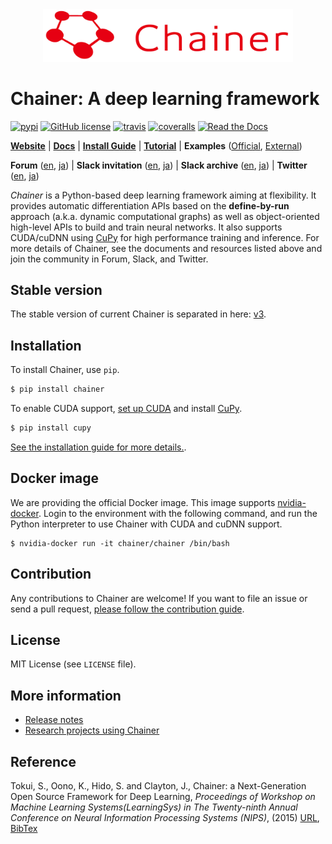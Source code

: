 <div align="center"><img src="docs/image/chainer_red_h.png" width="400"/></div>

# Chainer: A deep learning framework

[![pypi](https://img.shields.io/pypi/v/chainer.svg)](https://pypi.python.org/pypi/chainer)
[![GitHub license](https://img.shields.io/github/license/chainer/chainer.svg)](https://github.com/chainer/chainer)
[![travis](https://img.shields.io/travis/chainer/chainer/master.svg)](https://travis-ci.org/chainer/chainer)
[![coveralls](https://img.shields.io/coveralls/chainer/chainer.svg)](https://coveralls.io/github/chainer/chainer)
[![Read the Docs](https://readthedocs.org/projects/chainer/badge/?version=stable)](https://docs.chainer.org/en/stable/?badge=stable)

[**Website**](https://chainer.org/)
| [**Docs**](https://docs.chainer.org/en/stable/)
| [**Install Guide**](https://docs.chainer.org/en/stable/install.html)
| [**Tutorial**](https://docs.chainer.org/en/stable/tutorial/)
| **Examples** ([Official](https://github.com/chainer/chainer/blob/master/examples), [External](https://github.com/chainer/chainer/wiki/External-examples))

**Forum** ([en](https://groups.google.com/forum/#!forum/chainer), [ja](https://groups.google.com/forum/#!forum/chainer-jp))
| **Slack invitation** ([en](https://bit.ly/join-chainer-slack), [ja](https://bit.ly/join-chainer-jp-slack))
| **Slack archive** ([en](https://chainer.slackarchive.io), [ja](https://chainer-jp.slackarchive.io))
| **Twitter** ([en](https://twitter.com/ChainerOfficial), [ja](https://twitter.com/ChainerJP))

*Chainer* is a Python-based deep learning framework aiming at flexibility.
It provides automatic differentiation APIs based on the **define-by-run** approach (a.k.a. dynamic computational graphs) as well as object-oriented high-level APIs to build and train neural networks.
It also supports CUDA/cuDNN using [CuPy](https://github.com/cupy/cupy) for high performance training and inference.
For more details of Chainer, see the documents and resources listed above and join the community in Forum, Slack, and Twitter.

## Stable version

The stable version of current Chainer is separated in here: [v3](https://github.com/chainer/chainer/tree/v3).

## Installation

To install Chainer, use `pip`.

```sh
$ pip install chainer
```

To enable CUDA support, [set up CUDA](https://docs.nvidia.com/cuda/index.html#installation-guides) and install [CuPy](https://github.com/cupy/cupy).

```sh
$ pip install cupy
```

[See the installation guide for more details.](https://docs.chainer.org/en/stable/install.html).


## Docker image

We are providing the official Docker image.
This image supports [nvidia-docker](https://github.com/NVIDIA/nvidia-docker).
Login to the environment with the following command, and run the Python interpreter to use Chainer with CUDA and cuDNN support.

```
$ nvidia-docker run -it chainer/chainer /bin/bash
```


## Contribution

Any contributions to Chainer are welcome!
If you want to file an issue or send a pull request, [please follow the contribution guide](https://docs.chainer.org/en/stable/contribution.html).


## License

MIT License (see `LICENSE` file).


## More information

- [Release notes](https://github.com/chainer/chainer/releases)
- [Research projects using Chainer](https://github.com/chainer/chainer/wiki/Research-projects-using-Chainer)


## Reference

Tokui, S., Oono, K., Hido, S. and Clayton, J.,
Chainer: a Next-Generation Open Source Framework for Deep Learning,
*Proceedings of Workshop on Machine Learning Systems(LearningSys) in
The Twenty-ninth Annual Conference on Neural Information Processing Systems (NIPS)*, (2015)
[URL](http://learningsys.org/papers/LearningSys_2015_paper_33.pdf), [BibTex](chainer_bibtex.txt)
